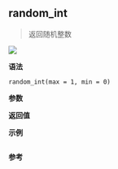 ## random_int

> 返回随机整数

![](https://img.shields.io/badge/-Number-blue)

**语法**

`random_int(max = 1, min = 0)`

**参数**

**返回值**

**示例**

```js

```

**参考**
